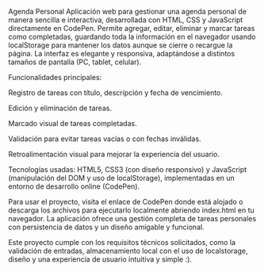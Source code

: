 Agenda Personal
Aplicación web para gestionar una agenda personal de manera sencilla e interactiva, desarrollada con HTML, CSS y JavaScript directamente en CodePen. Permite agregar, editar, eliminar y marcar tareas como completadas, guardando toda la información en el navegador usando localStorage para mantener los datos aunque se cierre o recargue la página. La interfaz es elegante y responsiva, adaptándose a distintos tamaños de pantalla (PC, tablet, celular).

Funcionalidades principales:

Registro de tareas con título, descripción y fecha de vencimiento.

Edición y eliminación de tareas.

Marcado visual de tareas completadas.

Validación para evitar tareas vacías o con fechas inválidas.

Retroalimentación visual para mejorar la experiencia del usuario.

Tecnologías usadas: HTML5, CSS3 (con diseño responsivo) y JavaScript (manipulación del DOM y uso de localStorage), implementadas en un entorno de desarrollo online (CodePen).

Para usar el proyecto, visita el enlace de CodePen donde está alojado o descarga los archivos para ejecutarlo localmente abriendo index.html en tu navegador. La aplicación ofrece una gestión completa de tareas personales con persistencia de datos y un diseño amigable y funcional.

Este proyecto cumple con los requisitos técnicos solicitados, como la validación de entradas, almacenamiento local con el uso de localstorage, diseño y una experiencia de usuario intuitiva y simple :). 
